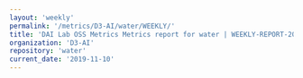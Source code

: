 ```yaml
---
layout: 'weekly'
permalink: '/metrics/D3-AI/water/WEEKLY/'
title: 'DAI Lab OSS Metrics Metrics report for water | WEEKLY-REPORT-2019-11-10'
organization: 'D3-AI'
repository: 'water'
current_date: '2019-11-10'
---
```

